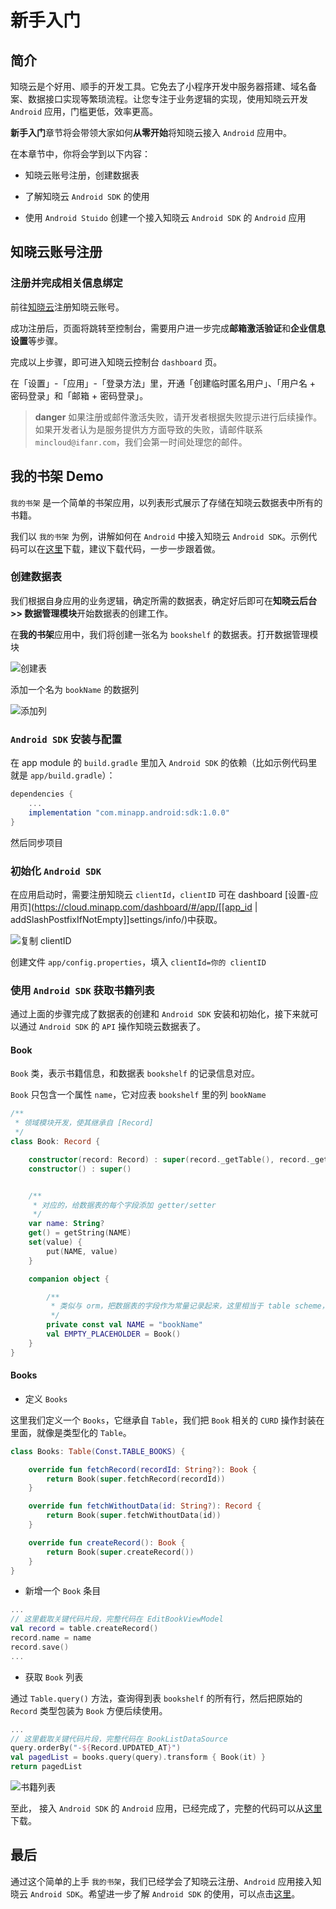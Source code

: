 # 新手入门

## 简介

知晓云是个好用、顺手的开发工具。它免去了小程序开发中服务器搭建、域名备案、数据接口实现等繁琐流程。让您专注于业务逻辑的实现，使用知晓云开发 `Android` 应用，门槛更低，效率更高。

**新手入门**章节将会带领大家如何**从零开始**将知晓云接入 `Android` 应用中。

在本章节中，你将会学到以下内容：

- 知晓云账号注册，创建数据表

- 了解知晓云 `Android SDK` 的使用

- 使用 `Android Stuido` 创建一个接入知晓云 `Android SDK` 的 `Android` 应用

## 知晓云账号注册

### 注册并完成相关信息绑定

前往[知晓云](https://cloud.minapp.com/)注册知晓云账号。

成功注册后，页面将跳转至控制台，需要用户进一步完成**邮箱激活验证**和**企业信息设置**等步骤。

完成以上步骤，即可进入知晓云控制台 `dashboard` 页。

在「设置」-「应用」-「登录方法」里，开通「创建临时匿名用户」、「用户名 + 密码登录」和「邮箱 + 密码登录」。

>**danger**
> 如果注册或邮件激活失败，请开发者根据失败提示进行后续操作。如果开发者认为是服务提供方方面导致的失败，请邮件联系 `mincloud@ifanr.com`，我们会第一时间处理您的邮件。

## 我的书架 Demo

`我的书架` 是一个简单的书架应用，以列表形式展示了存储在知晓云数据表中所有的书籍。

我们以 `我的书架` 为例，讲解如何在 `Android` 中接入知晓云 `Android SDK`。示例代码可以在[这里](https://github.com/magicboylinw/hydrogen-demo/tree/android/android/bookshelf)下载，建议下载代码，一步一步跟着做。

### 创建数据表

我们根据自身应用的业务逻辑，确定所需的数据表，确定好后即可在**知晓云后台 >> 数据管理模块**开始数据表的创建工作。

在**我的书架**应用中，我们将创建一张名为 `bookshelf` 的数据表。打开数据管理模块

![创建表](/images/newbies/table-creation.jpeg)

添加一个名为 `bookName` 的数据列

![添加列](/images/newbies/column-addition.jpeg)

### `Android SDK` 安装与配置

在 app module 的 `build.gradle` 里加入 `Android SDK` 的依赖（比如示例代码里就是 `app/build.gradle`）：

```gradle
dependencies {
    ...
    implementation "com.minapp.android:sdk:1.0.0"
}
```
然后同步项目

### 初始化 `Android SDK`

在应用启动时，需要注册知晓云 `clientId`，`clientID` 可在 dashboard [设置-应用页](https://cloud.minapp.com/dashboard/#/app/[[app_id | addSlashPostfixIfNotEmpty]]settings/info/)中获取。

![复制 clientID](/images/newbies/get-client-id.png)

创建文件 `app/config.properties`，填入 `clientId=你的 clientID`

### 使用 `Android SDK` 获取书籍列表

通过上面的步骤完成了数据表的创建和 `Android SDK` 安装和初始化，接下来就可以通过 `Android SDK` 的 `API` 操作知晓云数据表了。

#### Book

`Book` 类，表示书籍信息，和数据表 `bookshelf` 的记录信息对应。

`Book` 只包含一个属性 `name`，它对应表 `bookshelf` 里的列 `bookName`

```kotlin
/**
 * 领域模块开发，使其继承自 [Record]
 */
class Book: Record {

    constructor(record: Record) : super(record._getTable(), record._getJson())
    constructor() : super()


    /**
     * 对应的，给数据表的每个字段添加 getter/setter
     */
    var name: String?
    get() = getString(NAME)
    set(value) {
        put(NAME, value)
    }

    companion object {

        /**
         * 类似与 orm，把数据表的字段作为常量记录起来，这里相当于 table scheme，方便以后开发而不用常常取后台看数据表有哪些字段
         */
        private const val NAME = "bookName"
        val EMPTY_PLACEHOLDER = Book()
    }
}
```

#### Books

* 定义 `Books`

这里我们定义一个 `Books`，它继承自 `Table`，我们把 `Book` 相关的 `CURD` 操作封装在里面，就像是类型化的 `Table`。

```kotlin
class Books: Table(Const.TABLE_BOOKS) {

    override fun fetchRecord(recordId: String?): Book {
        return Book(super.fetchRecord(recordId))
    }

    override fun fetchWithoutData(id: String?): Record {
        return Book(super.fetchWithoutData(id))
    }

    override fun createRecord(): Book {
        return Book(super.createRecord())
    }
}
```

* 新增一个 `Book` 条目

```kotlin
...
// 这里截取关键代码片段，完整代码在 EditBookViewModel
val record = table.createRecord()
record.name = name
record.save()
...
```

* 获取 `Book` 列表

通过 `Table.query()` 方法，查询得到表 `bookshelf` 的所有行，然后把原始的 `Record` 类型包装为 `Book` 方便后续使用。

```kotlin
...
// 这里截取关键代码片段，完整代码在 BookListDataSource
query.orderBy("-${Record.UPDATED_AT}")
val pagedList = books.query(query).transform { Book(it) }
return pagedList
```

![书籍列表](/images/newbies/android_booklist.jpeg)

至此， 接入 `Android SDK` 的 `Android` 应用，已经完成了，完整的代码可以从[这里](https://github.com/magicboylinw/hydrogen-demo/tree/android/android/bookshelf)下载。

## 最后

通过这个简单的上手 `我的书架`，我们已经学会了知晓云注册、`Android` 应用接入知晓云 `Android SDK`。希望进一步了解 `Android SDK` 的使用，可以点击[这里](https://doc.minapp.com/android-sdk/)。

